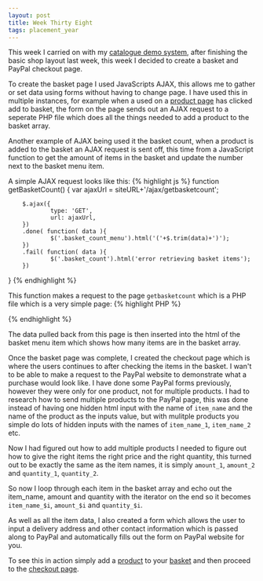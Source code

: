 ```yaml
---
layout: post
title: Week Thirty Eight
tags: placement_year
---
```

This week I carried on with my [catalogue demo system](http://catalogue.md-softwaresystems.co.uk/), after finishing the basic shop layout last week, this week I decided to create a basket and PayPal checkout page.

To create the basket page I used JavaScripts AJAX, this allows me to gather or set data using forms without having to change page. I have used this in multiple instances, for example when a used on a [product page](http://catalogue.md-softwaresystems.co.uk/product/Shiba+Inu/1203) has clicked add to basket, the form on the page sends out an AJAX request to a seperate PHP file which does all the things needed to add a product to the basket array.

Another example of AJAX being used it the basket count, when a product is added to the basket an AJAX request is sent off, this time from a JavaScript function to get the amount of items in the basket and update the number next to the basket menu item.

A simple AJAX request looks like this:
{% highlight js %}
function getBasketCount()
{
        var ajaxUrl = siteURL+'/ajax/getbasketcount';

        $.ajax({
                type: 'GET',
                url: ajaxUrl,
        })
        .done( function( data ){
                $('.basket_count_menu').html('('+$.trim(data)+')');
        })
        .fail( function( data ){
                $('.basket_count').html('error retrieving basket items');
        })
}
{% endhighlight %}

This function makes a request to the page `getbasketcount` which is a PHP file which is a very simple page:
{% highlight PHP %}
<?php
$totalItems = count($_SESSION['basket']);
echo $totalItems;
?>
{% endhighlight %}

The data pulled back from this page is then inserted into the html of the basket menu item which shows how many items are in the basket array.

Once the basket page was complete, I created the checkout page which is where the users continues to after checking the items in the basket. I wan't to be able to make a request to the PayPal website to demonstrate what a purchase would look like. I have done some PayPal forms previously, however they were only for one product, not for multiple products. I had to research how to send multiple products to the PayPal page, this was done instead of having one hidden html input with the name of `item_name` and the name of the product as the inputs value, but with mulitple products you simple do lots of hidden inputs with the names of `item_name_1`, `item_name_2` etc.

Now I had figured out how to add multiple products I needed to figure out how to give the right items the right price and the right quantity, this turned out to be exactly the same as the item names, it is simply `amount_1`, `amount_2` and `quantity_1`, `quantity_2`.

So now I loop through each item in the basket array and echo out the item_name, amount and quantity with the iterator on the end so it becomes `item_name_$i`, `amount_$i` and `quantity_$i`.

As well as all the item data, I also created a form which allows the user to input a delivery address and other contact information which is passed along to PayPal and automatically fills out the form on PayPal website for you.

To see this in action simply add a [product](http://catalogue.md-softwaresystems.co.uk/product/Dwarf+Lop/1212) to your [basket](http://catalogue.md-softwaresystems.co.uk/basket/) and then proceed to the [checkout page](http://catalogue.md-softwaresystems.co.uk/checkout/).